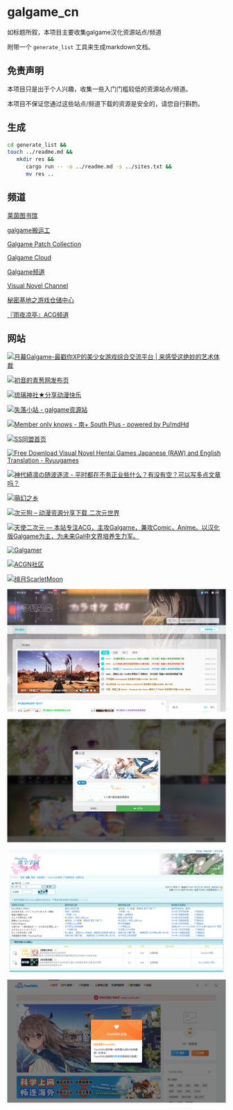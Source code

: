 # galgame_cn

如标题所叙，本项目主要收集galgame汉化资源站点/频道

附带一个 `generate_list` 工具来生成markdown文档。

## 免责声明

本项目只是出于个人兴趣，收集一些入门门槛较低的资源站点/频道。

本项目不保证您通过这些站点/频道下载的资源是安全的，请您自行斟酌。

## 生成

```bash
cd generate_list &&
touch ../readme.md &&
   mkdir res &&
      cargo run -- -o ../readme.md -s ../sites.txt &&
      mv res ..
```

## 频道

[莱茵图书馆](https://t.me/RhineLibrary)

[galgame搬运工](https://t.me/gal_porter)

[Galgame Patch Collection](https://t.me/galpatch)

[Galgame Cloud](https://t.me/galgame_in_telegram)

[Galgame频道](https://t.me/Galgamer_channel)

[Visual Novel Channel](https://t.me/erogamecloud)

[秘密基地之游戏仓储中心](https://t.me/heiheinon)

[『雨夜凉亭』ACG频道](https://t.me/yuyeweimian)

## 网站

[![月幕Galgame-最戳你XP的美少女游戏综合交流平台 | 来感受这绝妙的艺术体裁](res/92465a3a8ecd124c0170edac6ad0443a.webp)](https://www.ymgal.games/)

[![初音的青葱网发布页](res/a368d461aa60cede7affa9ada86bdabb.webp)](https://www.xygalgame.com)

[![琉璃神社★分享动漫快乐](res/b967062493ecc9770459dfa24c7acc18.webp)](https://www.liuli.app/)

[![失落小站 - galgame资源站](res/8eaaddd2f65b786478075c8dbeac6ede.webp)](https://shinnku.com/)

[![Member only knows - 南+ South Plus - powered by Pu!mdHd](res/53e5d13e49b0990718253357f217bfe8.webp)](https://south-plus.org/)

[![SS同盟首页](res/012d766c880eacc8cd6cb4f698862a61.webp)](https://sstm.moe/)

[![Free Download Visual Novel Hentai Games Japanese (RAW) and English Translation - Ryuugames](res/98b63ccf7ce07a629a3ff654a0626a05.webp)](https://www.ryuugames.com/)

[![神代綺凛の随波逐流 - 平时都在不务正业些什么？有没有空？可以写多点文章吗？](res/731d3781a6f594a6caea853df1012531.webp)](https://moe.best/)

[![萌幻之乡](res/f0e5e8251d4b7678ad4bd82cdb02511f.webp)](https://hmoe.top/)

[![次元狗 – 动漫资源分享下载,二次元世界](res/58c0a765b2373cce0460a2bbfdecc933.webp)](https://www.acgndog.com/)

[![天使二次元 — 本站专注ACG，主攻Galgame，兼攻Comic，Anime。以汉化版Galgame为主，为未来Gal中文界培养生力军。](res/a46207b605878b31788c83e4cacb57ca.webp)](https://www.tianshie.com)

[![Galgamer](res/d0444cdec08d12f61d70b8c31044e08b.webp)](https://galgamer.eu.org)

[![ACGN社区](res/414d3d342a1f381445df6d966036381b.webp)](https://www.acgnsq.com/)

[![绯月ScarletMoon](res/64f0454e9029767adb5ae68caa84921a.webp)](https://bbs.kfmax.com/)

[![梦幻星空电脑单机游戏下载-最新PC单机游戏下载,破解单机游戏下载 - 梦幻星空](res/ec5b7089407143629af1f4e633d941b0.webp)](https://www.banbaog.com/)

[![梦灵神社 – 梦之神灵 零梦初醒](res/afac9e68d200d2a878f0758dbce9b4d4.webp)](https://www.mkwgame.com/)

[![『澄空学园』 GalGame专题网](res/4fadefab4e3d7b121ab38f8a6f890600.webp)](https://bbs.sumisora.net/)

[![TouchGAL-一站式Galgame文化社区！](res/5404300909bbfdc9cbf9c0ac9e9726f1.webp)](https://www.touchgal.com)

